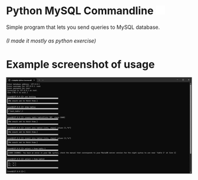 # Python MySQL Commandline ![db icon](imgs/db_icon.png)
Simple program that lets you send queries to MySQL database.
###### (I made it mostly as python exercise)

# Example screenshot of usage
![screenshot](imgs/screenshot.png)

